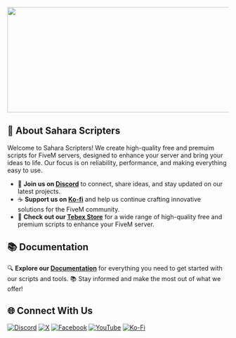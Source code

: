 <p align="center">
  <img width="612" height="240" src="https://cdn.imgpile.com/f/eMHqY3b_xl.png">
</p>

## 🌟 About Sahara Scripters

Welcome to Sahara Scripters! We create high-quality free and premuim scripts for FiveM servers, designed to enhance your server and bring your ideas to life. Our focus is on reliability, performance, and making everything easy to use. 

- 📢 **Join us on [Discord](https://discord.gg/kQxzuyqnkR)** to connect, share ideas, and stay updated on our latest projects.
- ☕ **Support us on [Ko-fi](https://ko-fi.com/saharascripters)** and help us continue crafting innovative solutions for the FiveM community.
- 🛒 **Check out our [Tebex Store](https://saharascripters.tebex.io/)** for a wide range of high-quality free and premium scripts to enhance your FiveM server.

## 📚 Documentation
🔍 **Explore our [Documentation](https://saharascripters.gitbook.io/docs)** for everything you need to get started with our scripts and tools. 📚 Stay informed and make the most out of what we offer!

## 🌐 Connect With Us
[![Discord](https://img.shields.io/badge/Discord-%237289DA.svg?style=for-the-badge&logo=discord&logoColor=white)](https://discord.gg/kQxzuyqnkR)
[![X](https://img.shields.io/badge/X-%23121011.svg?style=for-the-badge&logo=X&logoColor=white)](https://x.com/saharascripters)
[![Facebook](https://img.shields.io/badge/Facebook-%231877F2.svg?style=for-the-badge&logo=Facebook&logoColor=white)](https://www.facebook.com/groups/896847759004543)
[![YouTube](https://img.shields.io/badge/YouTube-%23FF0000.svg?style=for-the-badge&logo=YouTube&logoColor=white)](https://www.youtube.com/@saharascripters)
[![Ko-Fi](https://img.shields.io/badge/Ko--fi-F16061?style=for-the-badge&logo=ko-fi&logoColor=white)](https://ko-fi.com/saharascripters)
